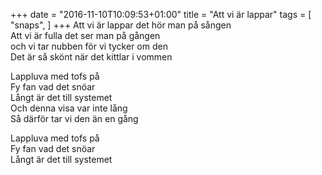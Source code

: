 +++
date = "2016-11-10T10:09:53+01:00"
title = "Att vi är lappar"
tags = [
  "snaps",
]
+++
Att vi är lappar det hör man på sången  
Att vi är fulla det ser man på gången  
och vi tar nubben för vi tycker om den  
Det är så skönt när det kittlar i vommen

Lappluva med tofs på  
Fy fan vad det snöar  
Långt är det till systemet  
Och denna visa var inte lång  
Så därför tar vi den än en gång

Lappluva med tofs på  
Fy fan vad det snöar  
Långt är det till systemet
